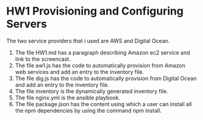 # HW1 Provisioning and Configuring Servers <br>
The two service providers that i used are AWS and Digital Ocean. <br>
 1) The file HW1.md has a paragraph describing Amazon ec2 service and link to the screencast. <br>
 2) The file aw1.js has the code to automatically provision from Amazon web services and add an entry to the inventory file. <br>
 3) The file dig.js has the code to automatically provision from Digital Ocean and add an entry to the inventory file. <br>
 4) The file inventory is the dynamically generated inventory file. <br>
 5) The file nginx.yml is the ansible playbook. <br>
 7) The file package.json has the content using which a user can install all the npm dependencies by using the command npm install. <br>
